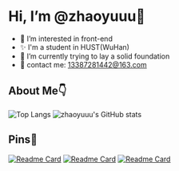 # Hi, I’m @zhaoyuuu👋
- 🎈 I’m interested in front-end
- ✨ I'm a student in HUST(WuHan)
- 🎯 I’m currently trying to lay a solid foundation
- 📧 contact me: 13387281442@163.com

## About Me👇

![Top Langs](https://github-readme-stats.vercel.app/api/top-langs/?username=zhaoyuuu&layout=compact&theme=prussian)
![zhaoyuuu's GitHub stats](https://github-readme-stats.vercel.app/api?username=zhaoyuuu&theme=prussian&show_icons=true&hide=contribs)

## Pins🙌
[![Readme Card](https://github-readme-stats.vercel.app/api/pin/?username=zhaoyuuu&repo=violet-design&theme=prussian)](https://github.com/zhaoyuuu/violet-design)
[![Readme Card](https://github-readme-stats.vercel.app/api/pin/?username=zhaoyuuu&repo=blog&theme=prussian)](https://github.com/zhaoyuuu/blog)
[![Readme Card](https://github-readme-stats.vercel.app/api/pin/?username=zhaoyuuu&repo=vue-element-admin&theme=prussian)](https://github.com/zhaoyuuu/vue-element-admin)


<!---
zhaoyuuu/zhaoyuuu is a ✨ special ✨ repository because its `README.md` (this file) appears on your GitHub profile.
You can click the Preview link to take a look at your changes.
--->
